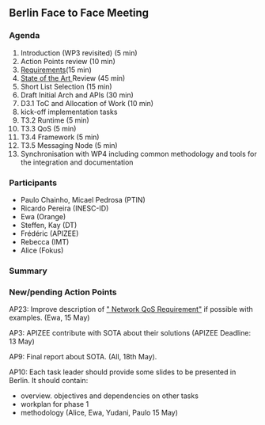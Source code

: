 ## Berlin Face to Face Meeting

### Agenda

1. Introduction (WP3 revisited) (5 min)
1. Action Points review (10 min)
1. [Requirements](../sota/selection-criteria.md)(15 min)
1. [State of the Art ](../sota/sota.md) Review (45 min)
1. Short List Selection (15 min)
1. Draft Initial Arch and APIs (30 min)
1. D3.1 ToC and Allocation of Work (10 min)
1. kick-off implementation tasks
 1. T3.2 Runtime (5 min)
 1. T3.3 QoS (5 min)
 1. T3.4 Framework (5 min)
 1. T3.5 Messaging Node (5 min)
1. Synchronisation with WP4 including common methodology and tools for the integration and documentation
 
### Participants

* Paulo Chainho, Micael Pedrosa (PTIN)
* Ricardo Pereira (INESC-ID)
* Ewa (Orange)
* Steffen, Kay (DT)
* Frédéric (APIZEE)
* Rebecca (IMT)
* Alice (Fokus)


### Summary



### New/pending Action Points

AP23: Improve description of [" Network QoS Requirement"](https://github.com/reTHINK-project/core-framework/labels/Network%20QoS%20Requirement) if possible with examples. (Ewa, 15 May)

AP3: APIZEE contribute with SOTA about their solutions (APIZEE Deadline: 13 May)

AP9: Final report about SOTA. (All, 18th May).

AP10: Each task leader should provide some slides to be presented in Berlin. It should contain:
- overview. objectives and dependencies on other tasks
- workplan for phase 1
- methodology
(Alice, Ewa, Yudani, Paulo 15 May)
